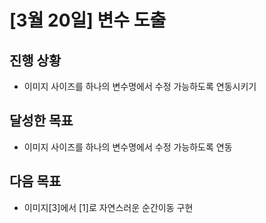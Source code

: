 # [3월 20일] 변수 도출

## 진행 상황
- 이미지 사이즈를 하나의 변수명에서 수정 가능하도록 연동시키기

## 달성한 목표
- 이미지 사이즈를 하나의 변수명에서 수정 가능하도록 연동

## 다음 목표
- 이미지[3]에서 [1]로 자연스러운 순간이동 구현


